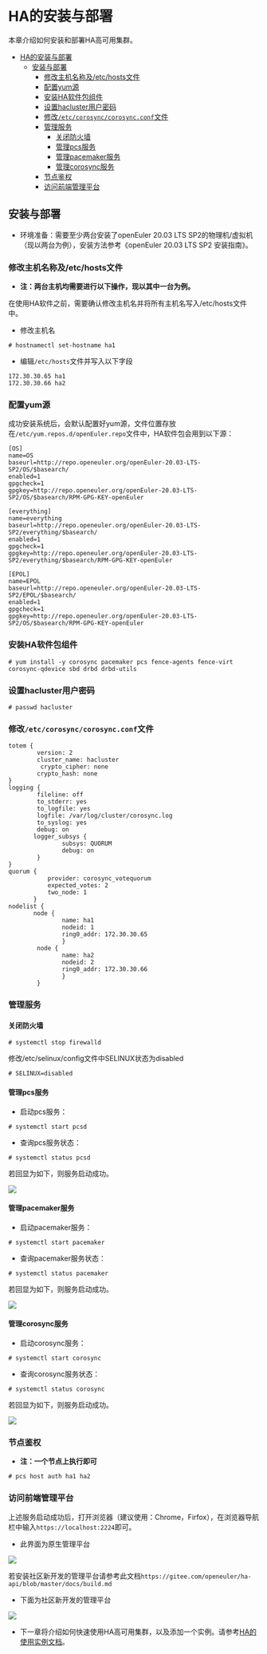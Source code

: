 # HA的安装与部署

本章介绍如何安装和部署HA高可用集群。

<!-- TOC -->
- [HA的安装与部署](#ha的安装与部署)
  - [安装与部署](#安装与部署)
    - [修改主机名称及/etc/hosts文件](#修改主机名称及etchosts文件)
    - [配置yum源](#配置yum源)
    - [安装HA软件包组件](#安装ha软件包组件)
    - [设置hacluster用户密码](#设置hacluster用户密码)
    - [修改`/etc/corosync/corosync.conf`文件](#修改etccorosynccorosyncconf文件)
    - [管理服务](#管理服务)
      - [关闭防火墙](#关闭防火墙)
      - [管理pcs服务](#管理pcs服务)
      - [管理pacemaker服务](#管理pacemaker服务)
      - [管理corosync服务](#管理corosync服务)
    - [节点鉴权](#节点鉴权)
    - [访问前端管理平台](#访问前端管理平台)
    <!-- /TOC -->

## 安装与部署
-  环境准备：需要至少两台安装了openEuler 20.03 LTS SP2的物理机/虚拟机（现以两台为例），安装方法参考《openEuler 20.03 LTS SP2 安装指南》。

### 修改主机名称及/etc/hosts文件
-  **注：两台主机均需要进行以下操作，现以其中一台为例。**

在使用HA软件之前，需要确认修改主机名并将所有主机名写入/etc/hosts文件中。
-   修改主机名
```
# hostnamectl set-hostname ha1
```

-   编辑`/etc/hosts`文件并写入以下字段
```
172.30.30.65 ha1
172.30.30.66 ha2
```

### 配置yum源
成功安装系统后，会默认配置好yum源，文件位置存放在`/etc/yum.repos.d/openEuler.repo`文件中，HA软件包会用到以下源：
```
[OS]
name=OS
baseurl=http://repo.openeuler.org/openEuler-20.03-LTS-SP2/OS/$basearch/
enabled=1
gpgcheck=1
gpgkey=http://repo.openeuler.org/openEuler-20.03-LTS-SP2/OS/$basearch/RPM-GPG-KEY-openEuler

[everything]
name=everything
baseurl=http://repo.openeuler.org/openEuler-20.03-LTS-SP2/everything/$basearch/
enabled=1
gpgcheck=1
gpgkey=http://repo.openeuler.org/openEuler-20.03-LTS-SP2/everything/$basearch/RPM-GPG-KEY-openEuler

[EPOL]
name=EPOL
baseurl=http://repo.openeuler.org/openEuler-20.03-LTS-SP2/EPOL/$basearch/
enabled=1
gpgcheck=1
gpgkey=http://repo.openeuler.org/openEuler-20.03-LTS-SP2/OS/$basearch/RPM-GPG-KEY-openEuler
```

### 安装HA软件包组件
```
# yum install -y corosync pacemaker pcs fence-agents fence-virt corosync-qdevice sbd drbd drbd-utils
```

### 设置hacluster用户密码
```
# passwd hacluster
```

### 修改`/etc/corosync/corosync.conf`文件
```
totem {
        version: 2
        cluster_name: hacluster
         crypto_cipher: none
        crypto_hash: none
}
logging {         
        fileline: off
        to_stderr: yes
        to_logfile: yes
        logfile: /var/log/cluster/corosync.log
        to_syslog: yes
        debug: on
       logger_subsys {
               subsys: QUORUM
               debug: on
        }
}
quorum {
           provider: corosync_votequorum
           expected_votes: 2
           two_node: 1
       }
nodelist {
       node {
               name: ha1
               nodeid: 1
               ring0_addr: 172.30.30.65
               }
        node {
               name: ha2
               nodeid: 2
               ring0_addr: 172.30.30.66
               }
        }
```
### 管理服务
#### 关闭防火墙
```
# systemctl stop firewalld
```
修改/etc/selinux/config文件中SELINUX状态为disabled
```
# SELINUX=disabled
```

#### 管理pcs服务
-   启动pcs服务：
```
# systemctl start pcsd
```

-   查询pcs服务状态：
```
# systemctl status pcsd
```

若回显为如下，则服务启动成功。

![](./figures/HA-pcs.png)

#### 管理pacemaker服务
-   启动pacemaker服务：
```
# systemctl start pacemaker
```

-   查询pacemaker服务状态：
```
# systemctl status pacemaker
```

若回显为如下，则服务启动成功。

![](./figures/HA-pacemaker.png)

#### 管理corosync服务
-   启动corosync服务：
```
# systemctl start corosync
```

-   查询corosync服务状态：
```
# systemctl status corosync
```

若回显为如下，则服务启动成功。

![](./figures/HA-corosync.png)

### 节点鉴权
-  **注：一个节点上执行即可**
```
# pcs host auth ha1 ha2
```

### 访问前端管理平台
上述服务启动成功后，打开浏览器（建议使用：Chrome，Firfox），在浏览器导航栏中输入`https://localhost:2224`即可。
-  此界面为原生管理平台

![](./figures/HA-login.png)

若安装社区新开发的管理平台请参考此文档`https://gitee.com/openeuler/ha-api/blob/master/docs/build.md`
-  下面为社区新开发的管理平台

![](./figures/HA-api.png)

- 下一章将介绍如何快速使用HA高可用集群，以及添加一个实例。请参考[HA的使用实例文档](./HA的使用实例.md)。